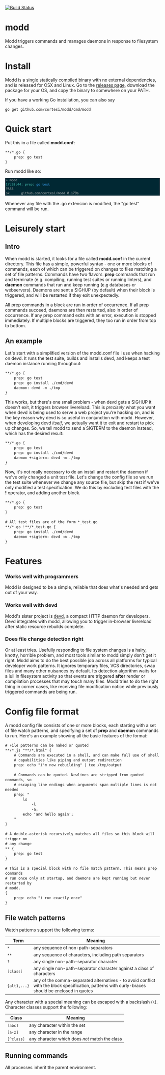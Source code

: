 [![Build Status](https://drone.io/github.com/cortesi/modd/status.png)](https://drone.io/github.com/cortesi/modd/latest)

# modd

Modd triggers commands and manages daemons in response to filesystem changes.

# Install

Modd is a single statically compiled binary with no external dependencies, and
is released for OSX and Linux. Go to the [releases
page](https://github.com/cortesi/modd/releases/latest), download the package
for your OS, and copy the binary to somewhere on your PATH.

If you have a working Go installation, you can also say

    go get github.com/cortesi/modd/cmd/modd


# Quick start

Put this in a file called **modd.conf**:

```
**/*.go {
    prep: go test
}
```

Run modd like so:

![screenshot](doc/modd-example1.png "modd in action")

Whenever any file with the .go extension is modified, the "go test" command
will be run.


# Leisurely start

## Intro

When modd is started, it looks for a file called **modd.conf** in the current
directory. This file has a simple, powerful syntax - one or more blocks of
commands, each of which can be triggered on changes to files matching a set of
file patterns. Commands have two flavors: **prep** commands that run and
terminate (e.g. compiling, running test suites or running linters), and
**daemon** commands that run and keep running (e.g databases or webservers).
Daemons are sent a SIGHUP (by default) when their block is triggered, and will
be restarted if they exit unexpectedly.

All prep commands in a block are run in order of occurrence. If all prep
commands succeed, daemons are then restarted, also in order of occurrence. If
any prep command exits with an error, execution is stopped immediately. If
multiple blocks are triggered, they too run in order from top to bottom.


## An example

Let's start with a simplified version of the modd.conf file I use when hacking
on devd. It runs the test suite, builds and installs devd, and keeps a test
daemon instance running throughout:

```
**/*.go {
    prep: go test
    prep: go install ./cmd/devd
    daemon: devd -m ./tmp
}
```

This works, but there's one small problem - when devd gets a SIGHUP it doesn't
exit, it triggers browser livereload. This is *precisely* what you want when
devd is being used to serve a web project you're hacking on, and is the key
reason why devd is so useful in conjunction with modd. However, when developing
devd _itself_, we actually want it to exit and restart to pick up changes. So,
we tell modd to send a SIGTERM to the daemon instead, which has the desired
result:

```
**/*.go {
    prep: go test
    prep: go install ./cmd/devd
    daemon +sigterm: devd -m ./tmp
}
```

Now, it's not really necessary to do an install and restart the daemon if we've
only changed a unit test file. Let's change the config file so we run the test
suite whenever we change any source file, but skip the rest if we've only
modified a test specification. We do this by excluding test files with the **!**
operator, and adding another block.

```
**/*.go {
    prep: go test
}

# All test files are of the form *_test.go
**/*.go !**/*_test.go {
    prep: go install ./cmd/devd
    daemon +sigterm: devd -m ./tmp
}
```


# Features


### Works well with programmers

Modd is designed to be a simple, reliable that does what's needed and gets out
of your way.


### Works well with devd

Modd's sister project is [devd](https://github.com/cortesi/devd), a compact
HTTP daemon for developers. Devd integrates with modd, allowing you to trigger
in-browser livereload after static resource rebuilds complete.

### Does file change detection right

Or at least tries. Usefully responding to file system changes is a hairy,
knotty, horrible problem, and most tools similar to modd simply don't get it
right. Modd aims to do the best possible job across all platforms for typical
developer work patterns. It ignores temporary files, VCS directories, swap
files and many other nuisances by default. Its detection algorithm waits for a
lull in filesystem activity so that events are triggered **after** render or
compilation processes that may touch many files. Modd tries to do the right
thing in corner cases, like receiving file modification notice while previously
triggered commands are being run.


# Config file format

A modd config file consists of one or more blocks, each starting with a set of
file watch patterns, and specifying a set of **prep** and **daemon** commands
to run. Here's an example showing all the basic features of the format:

```
# File patterns can be naked or quoted
**/*.js "**/*.html" {
    # Commands are executed in a shell, and can make full use of shell
    # capabilities like piping and output redirection
    prep: echo "i'm now rebuilding" | tee /tmp/output

    # Commands can be quoted. Newlines are stripped from quoted commands, so
    # escaping line endings when arguments span multiple lines is not needed
    prep: "
        ls
            -l
            -a;
        echo 'and hello again';
    "
}

# A double-asterisk recursively matches all files so this block will trigger on
# any change
** {
    prep: go test
}

# This is a special block with no file match pattern. This means prep commands
# run once only at startup, and daemons are kept running but never restarted by
# modd.
{
    prep: echo "i run exactly once"
}
```

## File watch patterns

Watch patterns support the following terms:

Term          | Meaning
------------- | -------
`*`           | any sequence of non-path-separators
`**`          | any sequence of characters, including path separators
`?`           | any single non-path-separator character
`[class]`     | any single non-path-separator character against a class of characters
`{alt1,...}`  | any of the comma-separated alternatives - to avoid conflict with the block specification, patterns with curly-braces should be enclosed in quotes

Any character with a special meaning can be escaped with a backslash (`\`).
Character classes support the following:

Class      | Meaning
---------- | -------
`[abc]`    | any character within the set
`[a-z]`    | any character in the range
`[^class]` | any character which does *not* match the class


## Running commands

All processes inherit the parent environment.
